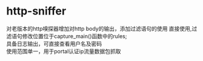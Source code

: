 # http-sniffer
对老版本的http嗅探器增加对http body的输出，添加过滤语句的使用
直接使用,过滤语句修改位置位于capture_main()函数中的rules;  
具备日志输出，可直接查看用户名及密码  
使用范围单一，用于portal认证ip流量数据包抓取
